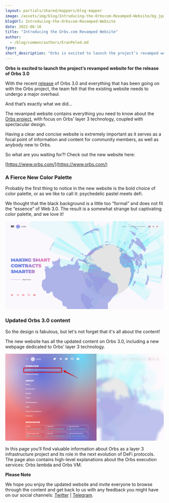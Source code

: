 ```yaml
---
layout: partials/shared/mappers/blog-mapper
image: /assets/img/blog/Introducing-the-Orbscom-Revamped-Website/bg.jpg
blogUrl: Introducing-the-Orbscom-Revamped-Website
date: 2022-06-16
title: "Introducing the Orbs.com Revamped Website"
author:
  - /blog/common/authors/EranPeled.md
type:
short_description: "Orbs is excited to launch the project’s revamped website for the release of Orbs 3.0. With the recent release of Orbs 3.0 and everything that has been going on with the Orbs project, the team felt that the existing website needs to undergo a major overhaul. And that’s exactly what we did…"
---
```


**Orbs is excited to launch the project’s revamped website for the release of Orbs 3.0**

With the recent [release](https://www.orbs.com/Orbs3.0/) of Orbs 3.0 and everything that has been going on with the Orbs project, the team felt that the existing website needs to undergo a major overhaul.  

And that’s exactly what we did…

The revamped website contains everything you need to know about the [Orbs project](https://www.orbs.com/Orbs-A-Re-introduction/), with focus on Orbs’ layer 3 technology, coupled with spectacular design.

Having a clear and concise website is extremely important as it serves as a focal point of information and content for community members, as well as anybody new to Orbs.

So what are you waiting for?! Check out the new website here:

[https://www.orbs.com/](https://www.orbs.com/)


### A Fierce New Color Palette

Probably the first thing to notice in the new website is the bold choice of color palette, or as we like to call it: psychedelic pastel meets defi.

We thought that the black background is a little too “formal” and does not fit the “essence” of Web 3.0. The result is a somewhat strange but captivating color palette, and we love it!

![homepage](/assets/img/blog/Introducing-the-Orbscom-Revamped-Website/image1.png)




### Updated Orbs 3.0 content

So the design is fabulous, but let's not forget that it's all about the content!

The new website has all the updated content on Orbs 3.0, including a new webpage dedicated to Orbs’ layer 3 technology. 

![menu](/assets/img/blog/Introducing-the-Orbscom-Revamped-Website/image2.png)

In this page you’ll find valuable information about Orbs as a layer 3 infrastructure project and its role in the next evolution of DeFi protocols. The page also contains high-level explanations about the Orbs execution services: Orbs lambda and Orbs VM.


<div class='line-separator'> </div>

**Please Note**

We hope you enjoy the updated website and invite everyone to browse through the content and get back to us with any feedback you might have on our social channels: [Twitter](https://twitter.com/orbs_network) | [Telegram](https://t.me/OrbsNetwork).
